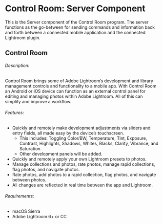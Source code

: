 # Control Room: Server Component

This is the Server component of the Control Room program. The server functions as the go-between for sending commands and information back and forth between a connected mobile application and the connected Lightroom plugin.

## Control Room

###### Description:
Control Room brings some of Adobe Lightroom’s development and library management controls and functionality to a mobile app. With Control Room an Android or iOS device can function as an external control panel for editing and managing photos within Adobe Lightroom. All of this can simplify and improve a workflow.

###### Features:
* Quickly and remotely make development adjustments via sliders and entry fields, all made easy by the device’s touchscreen.
    * This includes: Toggling Color/BW, Temperature, Tint, Exposure, Contrast, Highlights, Shadows, Whites, Blacks, Clarity, Vibrance, and Saturation.
    * Other development panels will be added.
* Quickly and remotely apply your own Lightroom presets to photos.
* Manage collections and photos, rate photos, manage rapid collections, flag photos, and navigate photos.
* Rate photos, add photos to a rapid collection, flag photos, and navigate between photos.
* All changes are reflected in real time between the app and Lightroom.

###### Requirements:
* macOS Sierra
* Adobe Lightroom 6+ or CC
